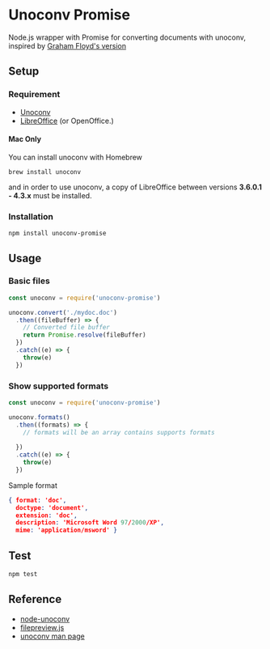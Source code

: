 # Unoconv Promise

Node.js wrapper with Promise for converting documents with unoconv, inspired by [Graham Floyd's version](https://github.com/gfloyd/node-unoconv)

## Setup

### Requirement

- [Unoconv](http://dag.wieers.com/home-made/unoconv/) 
- [LibreOffice](http://www.libreoffice.org/) (or OpenOffice.)

#### Mac Only
You can install unoconv with Homebrew
```
brew install unoconv
```
and in order to use unoconv, a copy of LibreOffice between versions **3.6.0.1 - 4.3.x** must be installed.

### Installation

```
npm install unoconv-promise
```

## Usage

### Basic files
```javascript
const unoconv = require('unoconv-promise')

unoconv.convert('./mydoc.doc')
  .then((fileBuffer) => {
    // Converted file buffer
    return Promise.resolve(fileBuffer)
  })
  .catch((e) => {
    throw(e)
  })
```

### Show supported formats

```javascript
const unoconv = require('unoconv-promise')

unoconv.formats()
  .then((formats) => {
    // formats will be an array contains supports formats
    
  })
  .catch((e) => {
    throw(e)
  })
```

Sample format
```json
{ format: 'doc',
  doctype: 'document',
  extension: 'doc',
  description: 'Microsoft Word 97/2000/XP',
  mime: 'application/msword' }
```

## Test

```javascript
npm test
```

## Reference

- [node-unoconv](https://github.com/gfloyd/node-unoconv)
- [filepreview.js](https://github.com/maxlabelle/filepreview/blob/master/filepreview.js)
- [unoconv man page](https://linux.die.net/man/1/unoconv)
